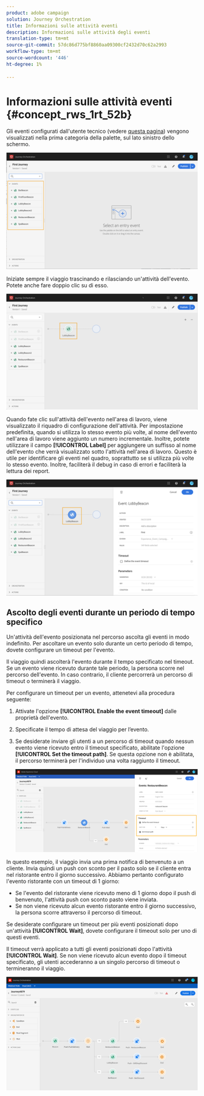 ```yaml
---
product: adobe campaign
solution: Journey Orchestration
title: Informazioni sulle attività eventi
description: Informazioni sulle attività degli eventi
translation-type: tm+mt
source-git-commit: 57dc86d775bf8860aa09300cf2432d70c62a2993
workflow-type: tm+mt
source-wordcount: '446'
ht-degree: 1%

---
```



# Informazioni sulle attività eventi {#concept_rws_1rt_52b}

Gli eventi configurati dall&#39;utente tecnico (vedere [questa pagina](../event/about-events.md)) vengono visualizzati nella prima categoria della palette, sul lato sinistro dello schermo.

![](../assets/journey43.png)

Iniziate sempre il viaggio trascinando e rilasciando un&#39;attività dell&#39;evento. Potete anche fare doppio clic su di esso.

![](../assets/journey44.png)

Quando fate clic sull&#39;attività dell&#39;evento nell&#39;area di lavoro, viene visualizzato il riquadro di configurazione dell&#39;attività. Per impostazione predefinita, quando si utilizza lo stesso evento più volte, al nome dell&#39;evento nell&#39;area di lavoro viene aggiunto un numero incrementale. Inoltre, potete utilizzare il campo **[!UICONTROL Label]** per aggiungere un suffisso al nome dell&#39;evento che verrà visualizzato sotto l&#39;attività nell&#39;area di lavoro. Questo è utile per identificare gli eventi nel quadro, soprattutto se si utilizza più volte lo stesso evento. Inoltre, faciliterà il debug in caso di errori e faciliterà la lettura dei report.

![](../assets/journey33.png)

## Ascolto degli eventi durante un periodo di tempo specifico

Un&#39;attività dell&#39;evento posizionata nel percorso ascolta gli eventi in modo indefinito. Per ascoltare un evento solo durante un certo periodo di tempo, dovete configurare un timeout per l&#39;evento.

Il viaggio quindi ascolterà l&#39;evento durante il tempo specificato nel timeout. Se un evento viene ricevuto durante tale periodo, la persona scorre nel percorso dell&#39;evento. In caso contrario, il cliente percorrerà un percorso di timeout o terminerà il viaggio.

Per configurare un timeout per un evento, attenetevi alla procedura seguente:

1. Attivate l&#39;opzione **[!UICONTROL Enable the event timeout]** dalle proprietà dell&#39;evento.

1. Specificate il tempo di attesa del viaggio per l’evento.

1. Se desiderate inviare gli utenti a un percorso di timeout quando nessun evento viene ricevuto entro il timeout specificato, abilitate l&#39;opzione **[!UICONTROL Set the timeout path]**. Se questa opzione non è abilitata, il percorso terminerà per l&#39;individuo una volta raggiunto il timeout.

   ![](../assets/event-timeout.png)

In questo esempio, il viaggio invia una prima notifica di benvenuto a un cliente. Invia quindi un push con sconto per il pasto solo se il cliente entra nel ristorante entro il giorno successivo. Abbiamo pertanto configurato l&#39;evento ristorante con un timeout di 1 giorno:

* Se l&#39;evento del ristorante viene ricevuto meno di 1 giorno dopo il push di benvenuto, l&#39;attività push con sconto pasto viene inviata.
* Se non viene ricevuto alcun evento ristorante entro il giorno successivo, la persona scorre attraverso il percorso di timeout.

Se desiderate configurare un timeout per più eventi posizionati dopo un&#39;attività **[!UICONTROL Wait]**, dovete configurare il timeout solo per uno di questi eventi.

Il timeout verrà applicato a tutti gli eventi posizionati dopo l&#39;attività **[!UICONTROL Wait]**. Se non viene ricevuto alcun evento dopo il timeout specificato, gli utenti accederanno a un singolo percorso di timeout o termineranno il viaggio.

![](../assets/event-timeout-group.png)
